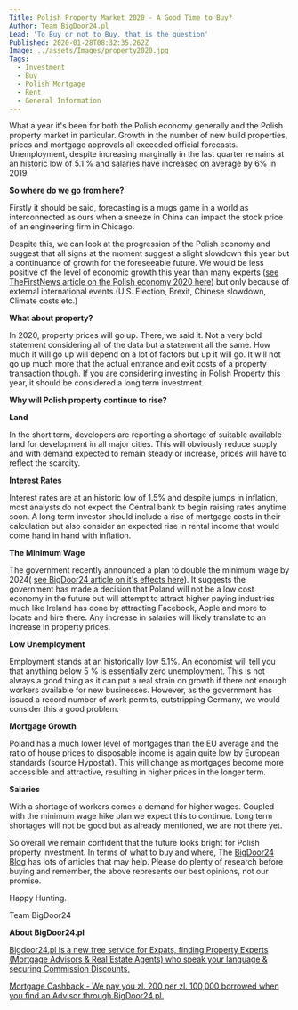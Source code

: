 ```yaml
---
Title: Polish Property Market 2020 - A Good Time to Buy?
Author: Team BigDoor24.pl
Lead: 'To Buy or not to Buy, that is the question'
Published: 2020-01-28T08:32:35.262Z
Image: ../assets/Images/property2020.jpg
Tags:
  - Investment
  - Buy
  - Polish Mortgage
  - Rent
  - General Information
---
```

What a year it's been for both the Polish economy generally and the Polish property market in particular. Growth in the number of new build properties, prices and mortgage approvals all exceeded official forecasts. Unemployment, despite increasing marginally in the last quarter remains at an historic low of 5.1 % and salaries have increased on average by 6% in 2019. 

**So where do we go from here?**

Firstly it should be said, forecasting is a mugs game in a world as interconnected as ours when a sneeze in China can impact the stock price of an engineering firm in Chicago. 

Despite this, we can look at the progression of the Polish economy and suggest that all signs at the moment suggest a slight slowdown this year but a continuance of growth for the foreseeable future. We would be less positive of the level of economic growth this year than many experts ([see TheFirstNews article on the Polish economy 2020 here](https://www.thefirstnews.com/article/ring-in-the-new-polands-economy-set-to-keep-growing-in-2020-despite-problems-next-door-9526)) but only because of external international events.(U.S. Election, Brexit, Chinese slowdown, Climate costs etc.)

**What about property?**

In 2020, property prices will go up. There, we said it. Not a very bold statement considering all of the data but a statement all the same. How much it will go up will depend on a lot of factors but up it will go. It will not go up much more that the actual entrance and exit costs of a property transaction though. If you are considering investing in Polish Property this year, it should be considered a long term investment.

**Why will Polish property continue to rise?**

**Land**

In the short term, developers are reporting a shortage of suitable available land for development in all major cities. This will obviously reduce supply and with demand expected to remain steady or increase, prices will have to reflect the scarcity.

**Interest Rates**

Interest rates are at an historic low of 1.5% and despite jumps in inflation, most analysts do not expect the Central bank to begin raising rates anytime soon. A long term investor should include a rise of mortgage costs in their calculation but also consider an expected rise in rental income that would come hand in hand with inflation.

**The Minimum Wage**

The government recently announced a plan to double the minimum wage by 2024( [see BigDoor24 article on it's effects here](https://blog.bigdoor24.pl/posts/2019-09-11-how-will-doubling-the-minimum-wage-affect-polish-property.html)). It suggests the government has made a decision that Poland will not be a low cost economy in the future but will attempt to attract higher paying industries much like Ireland has done by attracting Facebook, Apple and more to locate and hire there. Any increase in salaries will likely translate to an increase in property prices. 

**Low Unemployment**

Employment stands at an historically low 5.1%. An economist will tell you that anything below 5 % is essentially zero unemployment. This is not always a good thing as it can put a real strain on growth if there not enough workers available for new businesses. However, as the government has issued a record number of work permits, outstripping Germany, we would consider this a good problem.

**Mortgage Growth**

Poland has a much lower level of mortgages than the EU average and the ratio of house prices to disposable income is again quite low by European standards (source Hypostat). This will change as mortgages become more accessible and attractive, resulting in higher prices in the longer term.

**Salaries**

With a shortage of workers comes a demand for higher wages. Coupled with the minimum wage hike plan we expect this to continue. Long term shortages will not be good but as already mentioned, we are not there yet.

So overall we remain confident that the future looks bright for Polish property investment. In terms of what to buy and where, The [BigDoor24 Blog](https://blog.bigdoor24.pl/tags/investment) has lots of articles that may help. Please do plenty of research before buying and remember, the above represents our best opinions, not our promise.

Happy Hunting.

Team BigDoor24

**About BigDoor24.pl**

[Bigdoor24.pl is a new free service for Expats, finding Property Experts (Mortgage Advisors & Real Estate Agents) who speak your language & securing Commission Discounts.](https://bigdoor24.pl/)

[Mortgage Cashback - We pay you zl. 200 per zl. 100,000 borrowed when you find an Advisor through BigDoor24.pl.](https://bigdoor24.pl/)
